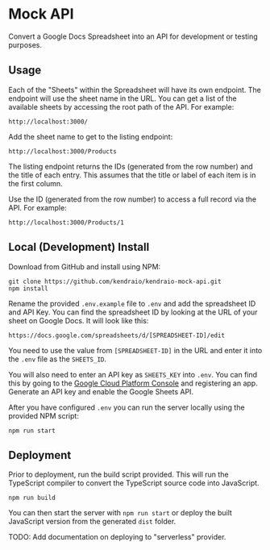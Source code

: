 # Mock API

Convert a Google Docs Spreadsheet into an API for development or testing
purposes. 

## Usage

Each of the "Sheets" within the Spreadsheet will have its own 
endpoint. The endpoint will use the sheet name in the URL.
You can get a list of the available sheets by accessing the root 
path of the API. For example:

    http://localhost:3000/

Add the sheet name to get to the listing endpoint:

    http://localhost:3000/Products

The listing endpoint returns the IDs (generated from the row number) 
and the title of each entry. This assumes that the title or label of
each item is in the first column.

Use the ID (generated from the row number) to access a full record 
via the API. For example:

    http://localhost:3000/Products/1

## Local (Development) Install

Download from GitHub and install using NPM:

    git clone https://github.com/kendraio/kendraio-mock-api.git
    npm install

Rename the provided `.env.example` file to `.env` and add the spreadsheet ID 
and API Key. You can find the spreadsheet ID by looking at the URL
of your sheet on Google Docs. It will look like this:

    https://docs.google.com/spreadsheets/d/[SPREADSHEET-ID]/edit

You need to use the value from `[SPREADSHEET-ID]` in the URL and
enter it into the `.env` file as the `SHEETS_ID`.

You will also need to enter an API key as `SHEETS_KEY` into `.env`.
You can find this by going to the 
[Google Cloud Platform Console](https://console.cloud.google.com/apis/credentials)
and registering an app. Generate an API key and enable the Google Sheets API.

After you have configured `.env` you can run the server locally using 
the provided NPM script:

    npm run start

## Deployment

Prior to deployment, run the build script provided. This will
run the TypeScript compiler to convert the TypeScript source code
into JavaScript.

    npm run build
    
You can then start the server with `npm run start` or deploy the
built JavaScript version from the generated `dist` folder.

TODO: Add documentation on deploying to "serverless" provider.
